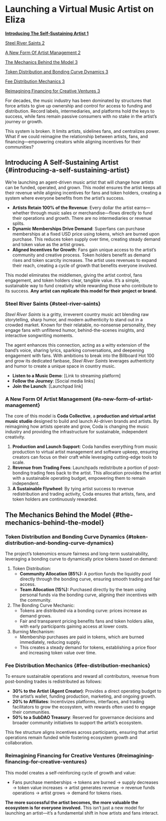 # Launching a Virtual Music Artist on Eliza

[**Introducing The Self-Sustaining Artist	1**](#introducing-a-self-sustaining-artist)

[Steel River Saints	2](#steel-river-saints)

[A New Form Of Artist Management	2](#a-new-form-of-artist-management)

[The Mechanics Behind the Model	3](#the-mechanics-behind-the-model)

[Token Distribution and Bonding Curve Dynamics	3](#token-distribution-and-bonding-curve-dynamics)

[Fee Distribution Mechanics	3](#fee-distribution-mechanics)

[Reimagining Financing for Creative Ventures	3](#reimagining-financing-for-creative-ventures)

For decades, the music industry has been dominated by structures that force artists to give up ownership and control for access to funding and distribution. Record labels, intermediaries, and platforms hold the keys to success, while fans remain passive consumers with no stake in the artist’s journey or growth.

This system is broken. It limits artists, sidelines fans, and centralizes power. What if we could reimagine the relationship between artists, fans, and financing—empowering creators while aligning incentives for their communities?

## Introducing A Self-Sustaining Artist {#introducing-a-self-sustaining-artist}

We’re launching an agent-driven music artist that will change how artists can be funded, operated, and grown. This model ensures the artist keeps all their revenue while aligning incentives for fans and token holders, creating a system where everyone benefits from the artist’s success.

* **Artists Retain 100% of the Revenue**: Every dollar the artist earns—whether through music sales or merchandise—flows directly to fund their operations and growth. There are no intermediaries or revenue splits.  
* **Dynamic Memberships Drive Demand**: Superfans can purchase memberships at a fixed USD price using tokens, which are burned upon purchase. This reduces token supply over time, creating steady demand and token value as the artist grows.  
* **Aligned Incentives for Growth**: Fans gain unique access to the artist’s community and creative process. Token holders benefit as demand rises and token scarcity increases. The artist uses revenues to expand their reach, creating a cycle of growth that benefits everyone involved.

This model eliminates the middlemen, giving the artist control, fans engagement, and token holders clear, tangible value. It’s a simple, sustainable way to fund creativity while rewarding those who contribute to its success. **Any artist can replicate this model for their project or brand.** 

### **Steel River Saints** {#steel-river-saints}

*Steel River Saints* is a gritty, irreverent country music act blending raw storytelling, sharp humor, and modern authenticity to stand out in a crowded market. Known for their relatable, no-nonsense personality, they engage fans with unfiltered humor, behind-the-scenes insights, and interactive songwriting moments.

The agent enhances this connection, acting as a witty extension of the band’s voice, sharing lyrics, sparking conversations, and deepening engagement with fans. With ambitions to break into the Billboard Hot 100 and grow its dedicated fanbase, *Steel River Saints* leverages authenticity and humor to create a unique space in country music.

* **Listen to a Music Demo**: \[Link to streaming platform\]  
* **Follow the Journey**: \[Social media links\]  
* **Join the Launch**: \[Launchpad link\]

### **A New Form Of Artist Management** {#a-new-form-of-artist-management}

The core of this model is **Coda Collective**, a **production and virtual artist music studio** designed to build and launch AI-driven brands and artists. By reimagining how artists operate and grow, Coda is changing the music industry and providing the infrastructure for sustainable, independent creativity.

1. **Production and Launch Support**: Coda handles everything from music production to virtual artist management and software upkeep, ensuring creators can focus on their craft while leveraging cutting-edge tools to scale.  
2. **Revenue from Trading Fees**: Launchpads redistribute a portion of post-bonding trading fees back to the artist. This allocation provides the artist with a sustainable operating budget, empowering them to remain independent.  
3. **A Sustainable Flywheel**: By tying artist success to revenue redistribution and trading activity, Coda ensures that artists, fans, and token holders are continuously rewarded.

## The Mechanics Behind the Model {#the-mechanics-behind-the-model}

### **Token Distribution and Bonding Curve Dynamics** {#token-distribution-and-bonding-curve-dynamics}

The project’s tokenomics ensure fairness and long-term sustainability, leveraging a bonding curve to dynamically price tokens based on demand:

1. Token Distribution:  
   * **Community Allocation (85%):** A portion funds the liquidity pool directly through the bonding curve, ensuring smooth trading and fair access.  
   * **Team Allocation (15%):** Purchased directly by the team using personal funds via the bonding curve, aligning their incentives with the community.  
2. The Bonding Curve Mechanic:  
   * Tokens are distributed via a bonding curve: prices increase as demand grows.  
   * Fair and transparent pricing benefits fans and token holders alike, with early participants gaining access at lower costs.  
3. Burning Mechanism:  
   * Membership purchases are paid in tokens, which are burned immediately, reducing supply.  
   * This creates a steady demand for tokens, establishing a price floor and increasing token value over time.

### **Fee Distribution Mechanics** {#fee-distribution-mechanics}

To ensure sustainable operations and reward all contributors, revenue from post-bonding trades is redistributed as follows:

* **30% to the Artist (Agent Creator)**: Provides a direct operating budget to the artist’s wallet, funding production, marketing, and ongoing growth.  
* **20% to Affiliates**: Incentivizes platforms, interfaces, and trading facilitators to grow the ecosystem, with rewards often used to engage their communities.  
* **50% to a SubDAO Treasury**: Reserved for governance decisions and broader community initiatives to support the artist’s ecosystem.

This fee structure aligns incentives across participants, ensuring that artist operations remain funded while fostering ecosystem growth and collaboration.

### Reimagining Financing for Creative Ventures {#reimagining-financing-for-creative-ventures}

This model creates a self-reinforcing cycle of growth and value:

* Fans purchase memberships → tokens are burned → supply decreases → token value increases → artist generates revenue → revenue funds operations → artist grows → demand for tokens rises.

**The more successful the artist becomes, the more valuable the ecosystem is for everyone involved.** This isn’t just a new model for launching an artist—it’s a fundamental shift in how artists and fans interact.